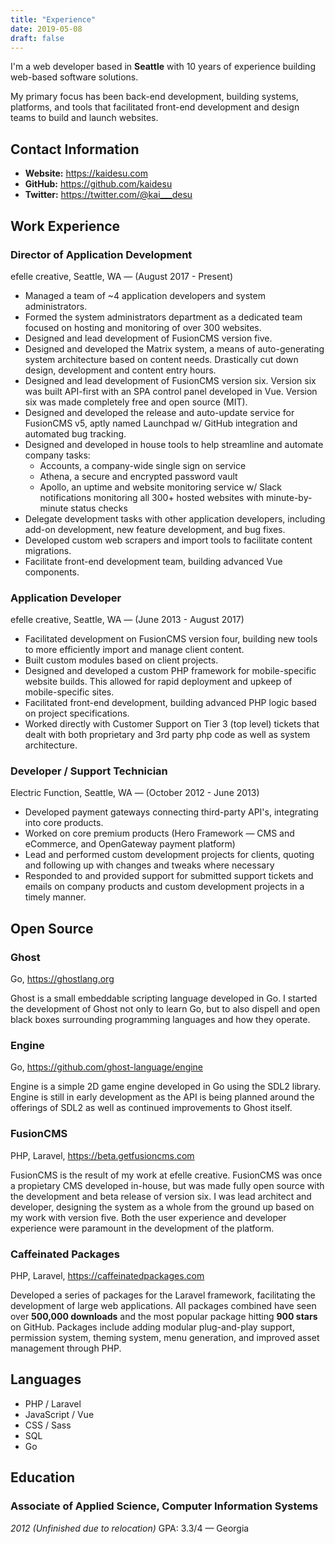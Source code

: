 ```yaml
---
title: "Experience"
date: 2019-05-08
draft: false
---
```

I'm a web developer based in **Seattle** with 10 years of experience building web-based software solutions.

My primary focus has been back-end development, building systems, platforms, and tools that facilitated front-end development and design teams to build and launch websites.

## Contact Information
- **Website:** https://kaidesu.com
- **GitHub:** https://github.com/kaidesu
- **Twitter:** https://twitter.com/@kai___desu

## Work Experience

### Director of Application Development
efelle creative, Seattle, WA — (August 2017 - Present)

- Managed a team of ~4 application developers and system administrators.
- Formed the system administrators department as a dedicated team focused on hosting and monitoring of over 300 websites.
- Designed and lead development of FusionCMS version five.
- Designed and developed the Matrix system, a means of auto-generating system architecture based on content needs. Drastically cut down design, development and content entry hours.
- Designed and lead development of FusionCMS version six. Version six was built API-first with an SPA control panel developed in Vue. Version six was made completely free and open source (MIT).
- Designed and developed the release and auto-update service for FusionCMS v5, aptly named Launchpad w/ GitHub integration and automated bug tracking.
- Designed and developed in house tools to help streamline and automate company tasks:
    - Accounts, a company-wide single sign on service
    - Athena, a secure and encrypted password vault
    - Apollo, an uptime and website monitoring service w/ Slack notifications monitoring all 300+ hosted websites with minute-by-minute status checks
- Delegate development tasks with other application developers, including add-on development, new feature development, and bug fixes.
- Developed custom web scrapers and import tools to facilitate content migrations.
- Facilitate front-end development team, building advanced Vue components.

### Application Developer
efelle creative, Seattle, WA — (June 2013 - August 2017)

- Facilitated development on FusionCMS version four, building new tools to more efficiently import and manage client content.
- Built custom modules based on client projects.
- Designed and developed a custom PHP framework for mobile-specific website builds. This allowed for rapid deployment and upkeep of mobile-specific sites.
- Facilitated front-end development, building advanced PHP logic based on project specifications.
- Worked directly with Customer Support on Tier 3 (top level) tickets that dealt with both proprietary and 3rd party php code as well as system architecture.

### Developer / Support Technician
Electric Function, Seattle, WA — (October 2012 - June 2013)

- Developed payment gateways connecting third-party API's, integrating into core products.
- Worked on core premium products (Hero Framework — CMS and eCommerce, and OpenGateway payment platform)
- Lead and performed custom development projects for clients, quoting and following up with changes and tweaks where necessary
- Responded to and provided support for submitted support tickets and emails on company products and custom development projects in a timely manner.

## Open Source

### Ghost
Go, https://ghostlang.org

Ghost is a small embeddable scripting language developed in Go. I started the development of Ghost not only to learn Go, but to also dispell and open black boxes surrounding programming languages and how they operate.

### Engine
Go, https://github.com/ghost-language/engine

Engine is a simple 2D game engine developed in Go using the SDL2 library. Engine is still in early development as the API is being planned around the offerings of SDL2 as well as continued improvements to Ghost itself.

### FusionCMS
PHP, Laravel, https://beta.getfusioncms.com

FusionCMS is the result of my work at efelle creative. FusionCMS was once a propietary CMS developed in-house, but was made fully open source with the development and beta release of version six. I was lead architect and developer, designing the system as a whole from the ground up based on my work with version five. Both the user experience and developer experience were paramount in the development of the platform.

### Caffeinated Packages
PHP, Laravel, https://caffeinatedpackages.com

Developed a series of packages for the Laravel framework, facilitating the development of large web applications. All packages combined have seen over **500,000 downloads** and the most popular package hitting **900 stars** on GitHub. Packages include adding modular plug-and-play support, permission system, theming system, menu generation, and improved asset management through PHP.

## Languages
- PHP / Laravel
- JavaScript / Vue
- CSS / Sass
- SQL
- Go

## Education
### **Associate of Applied Science, Computer Information Systems**
*2012 (Unfinished due to relocation)*
GPA: 3.3/4 — Georgia
